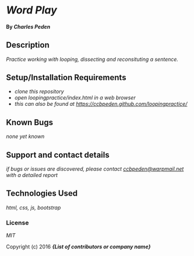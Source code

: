 # _Word Play_

#### By _**Charles Peden**_

## Description

_Practice working with looping, dissecting and reconsituting a sentence._

## Setup/Installation Requirements

* _clone this repository_
* _open loopingpractice/index.html in a web browser_
* _this can also be found at https://ccbpeden.github.com/loopingpractice/_

## Known Bugs

_none yet known_

## Support and contact details

_if bugs or issues are discovered, please contact ccbpeden@warpmail.net with a detailed report_

## Technologies Used

_html, css, js, bootstrap_

### License

*MIT*

Copyright (c) 2016 **_{List of contributors or company name}_**
